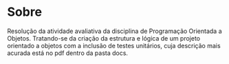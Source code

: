# Sobre

Resolução da atividade avaliativa da disciplina de Programação Orientada a Objetos. Tratando-se da criação da estrutura e lógica de um projeto orientado a objetos com a inclusão de testes unitários, cuja descrição mais acurada está no pdf dentro da pasta docs.